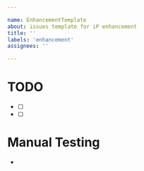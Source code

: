 ```yaml
---

name: EnhancementTemplate
about: issues template for iP enhancement
title: ''
labels: 'enhancement'
assignees: ''

---
```


# TODO
- [ ] 
- [ ] 

# Manual Testing
- 
